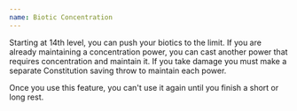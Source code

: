 ```yaml
---
name: Biotic Concentration
---
```

Starting at 14th level, you can push your biotics to the limit. If you are already maintaining a concentration
power, you can cast another power that requires concentration and maintain it. If you take damage you must make a separate Constitution
saving throw to maintain each power.

Once you use this feature, you can't use it again until you finish a short or long rest.
